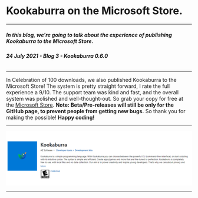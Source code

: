 # Kookaburra on the Microsoft Store.
-----
##### **In this blog, we're going to talk about the experience of publishing Kookaburra to the Microsoft Store.**
###### ***24 July 2021 - Blog 3 - Kookaburra 0.6.0***
-----

In Celebration of 100 downloads, we also published Kookaburra to the Microsoft Store! The system is pretty straight forward, I rate the full experience a 9/10. The support team was kind and fast, and the overall system was polished and well-thought-out. So grab your copy for free at the [Microsoft Store](https://www.microsoft.com/store/apps/9pcq0dhdtzpm). **Note: Beta/Pre-releases will still be only for the GitHub page, to prevent people from getting new bugs.** So thank you for making the possible! **Happy coding!**

----
<img src="https://raw.githubusercontent.com/AZProductions/Kookaburra/main/docs-img/graph3.png" class="center">

----
